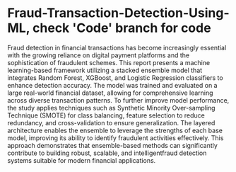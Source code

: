 # Fraud-Transaction-Detection-Using-ML, check 'Code' branch for code

Fraud detection in financial transactions has become increasingly essential with the growing reliance on digital payment platforms and the sophistication of fraudulent schemes. This report presents a machine learning-based framework utilizing a stacked ensemble model that integrates Random Forest, XGBoost, and Logistic Regression classifiers to enhance detection accuracy. The model was trained and evaluated on a large real-world financial dataset, allowing for comprehensive learning across diverse transaction patterns. To further improve model performance, the study applies techniques such as Synthetic Minority Over-sampling Technique (SMOTE) for class balancing, feature selection to reduce redundancy, and cross-validation to ensure generalization. The layered architecture enables the ensemble to leverage the strengths of each base model, improving its ability to identify fraudulent activities effectively. This approach demonstrates that ensemble-based methods can significantly contribute to building robust, scalable, and intelligentfraud detection systems suitable for modern financial applications.
